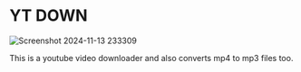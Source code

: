 # YT DOWN

![Screenshot 2024-11-13 233309](https://github.com/user-attachments/assets/82ebe8a7-d054-4462-8522-737975a25183)

This is a youtube video downloader and also converts mp4 to mp3 files too.
